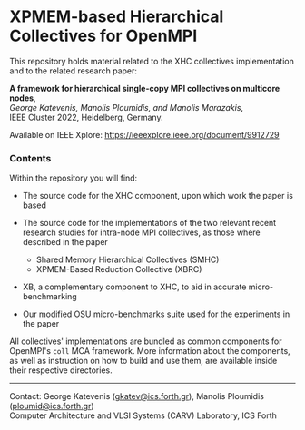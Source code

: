# XPMEM-based Hierarchical Collectives for OpenMPI

This repository holds material related to the XHC collectives implementation and to the 
related research paper:

**A framework for hierarchical single-copy MPI collectives on multicore nodes**,  
*George Katevenis, Manolis Ploumidis, and Manolis Marazakis*,  
IEEE Cluster 2022, Heidelberg, Germany.

Available on IEEE Xplore: https://ieeexplore.ieee.org/document/9912729

### Contents

Within the repository you will find:

- The source code for the XHC component, upon which work the paper is based

- The source code for the implementations of the two relevant recent research studies for
intra-node MPI collectives, as those where described in the paper
	- Shared Memory Hierarchical Collectives (SMHC)
	- XPMEM-Based Reduction Collective (XBRC)

- XB, a complementary component to XHC, to aid in accurate micro-benchmarking

- Our modified OSU micro-benchmarks suite used for the experiments in the paper

All collectives' implementations are bundled as common components for OpenMPI's `coll` MCA 
framework. More information about the components, as well as instruction on how to build and use 
them, are available inside their respective directories.

---
Contact: George Katevenis (gkatev@ics.forth.gr), Manolis Ploumidis (ploumid@ics.forth.gr)  
Computer Architecture and VLSI Systems (CARV) Laboratory, ICS Forth
